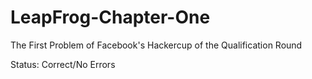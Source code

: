 # LeapFrog-Chapter-One
The First Problem of Facebook's Hackercup of the Qualification Round

Status: Correct/No Errors
